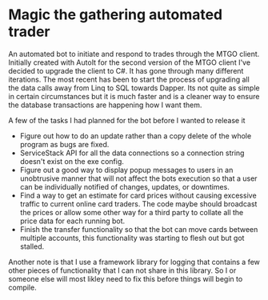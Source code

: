 Magic the gathering automated trader
=====================

An automated bot to initiate and respond to trades through the MTGO client.  Initially created with AutoIt for the second version of the MTGO client I've decided to upgrade the client to C#.  It has gone through many different iterations.  The most recent has been to start the process of upgrading all the data calls away from Linq to SQL towards Dapper.  Its not quite as simple in certain circumstances but it is much faster and is a cleaner way to ensure the database transactions are happening how I want them.  

A few of the tasks I had planned for the bot before I wanted to release it
- Figure out how to do an update rather than a copy delete of the whole program as bugs are fixed.
- ServiceStack API for all the data connections so a connection string doesn't exist on the exe config.
- Figure out a good way to display popup messages to users in an unobtrusive manner that will not affect the bots execution so that a user can be individually notified of changes, updates, or downtimes.
- Find a way to get an estimate for card prices without causing excessive traffic to current online card traders.  The code maybe should broadcast the prices or allow some other way for a third party to collate all the price data for each running bot. 
- Finish the transfer functionality so that the bot can move cards between multiple accounts, this functionality was starting to flesh out but got stalled.  

Another note is that I use a framework library for logging that contains a few other pieces of functionality that I can not share in this library.  So I or someone else will most likley need to fix this before things will begin to compile. 
